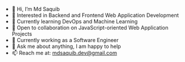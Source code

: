 - 👋 Hi, I’m Md Saquib
- 👀 Interested in Backend and Frontend Web Application Development
- 🌱 Currently learning DevOps and Machine Learning
- 💼 Open to collaboration on JavaScript-oriented Web Application Projects
- 🚀 Currently working as a Software Engineer
- 💬 Ask me about anything, I am happy to help
- 📫 Reach me at: mdsaquib.dev@gmail.com


<!--
**mdsaquib03/mdsaquib03** is a ✨ _special_ ✨ repository because its `README.md` (this file) appears on your GitHub profile.

Here are some ideas to get you started:


